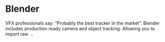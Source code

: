 # Blender
VFX professionals say: “Probably the best tracker in the market”. Blender includes production ready camera and object tracking. Allowing you to import raw ...
